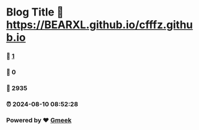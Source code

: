 # Blog Title :link: https://BEARXL.github.io/cfffz.github.io 
### :page_facing_up: [1](https://BEARXL.github.io/cfffz.github.io/tag.html) 
### :speech_balloon: 0 
### :hibiscus: 2935 
### :alarm_clock: 2024-08-10 08:52:28 
### Powered by :heart: [Gmeek](https://github.com/Meekdai/Gmeek)
